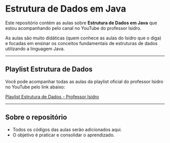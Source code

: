 # Estrutura de Dados em Java

Este repositório contém as aulas sobre **Estrutura de Dados em Java** que estou acompanhando pelo canal no YouTube do professor Isidro.

As aulas são muito didáticas (quem conhece as aulas do Isidro que o diga) e focadas em ensinar os conceitos fundamentais de estruturas de dados utilizando a linguagem Java.

---

## Playlist Estrutura de Dados

Você pode acompanhar todas as aulas da playlist oficial do professor Isidro no YouTube pelo link abaixo:

[Playlist Estrutura de Dados - Professor Isidro](https://www.youtube.com/watch?v=RWzt0Wi52wo&list=PLjcmNukBom6_nyEVge9stJLdq-bAeDoWx&index=2)

---

## Sobre o repositório

- Todos os códigos das aulas serão adicionados aqui.
- O objetivo é praticar e consolidar o aprendizado.
